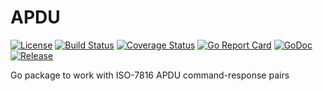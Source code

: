# APDU 

[![License](https://img.shields.io/badge/license-mit-green.svg)](https://github.com/hexdigest/apdu/blob/master/LICENSE)
[![Build Status](https://travis-ci.org/hexdigest/apdu.svg?branch=master)](https://travis-ci.org/hexdigest/apdu)
[![Coverage Status](https://coveralls.io/repos/github/hexdigest/apdu/badge.svg?branch=master)](https://coveralls.io/github/hexdigest/apdu?branch=master)
[![Go Report Card](https://goreportcard.com/badge/github.com/hexdigest/apdu?dropcache)](https://goreportcard.com/report/github.com/hexdigest/apdu)
[![GoDoc](https://godoc.org/github.com/hexdigest/apdu?status.svg)](http://godoc.org/github.com/hexdigest/apdu)
[![Release](https://img.shields.io/github/release/hexdigest/apdu.svg)](https://github.com/hexdigest/apdu/releases/latest)

Go package to work with ISO-7816 APDU command-response pairs
